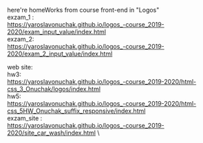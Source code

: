 here're homeWorks from course front-end in "Logos" \
 exzam_1 :
 \
 https://yaroslavonuchak.github.io/logos_-course_2019-2020/exam_input_value/index.html \
 exzam_2:
 \
 https://yaroslavonuchak.github.io/logos_-course_2019-2020/exam_2_input_value/index.html 

web site: \
hw3:\
https://yaroslavonuchak.github.io/logos_-course_2019-2020/html-css_3_Onuchak/logos/index.html \
hw5: \
https://yaroslavonuchak.github.io/logos_-course_2019-2020/html-css_5HW_Onuchak_suffix_responsive/index.html \
exzam_site : \
https://yaroslavonuchak.github.io/logos_-course_2019-2020/site_car_wash/index.html \

